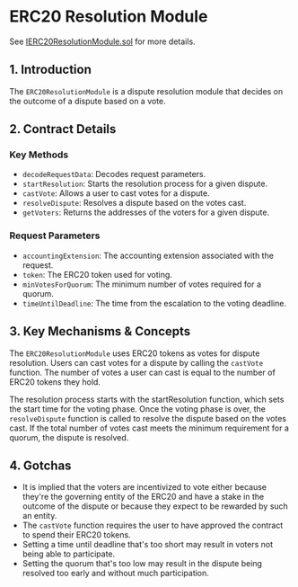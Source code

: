 # ERC20 Resolution Module

See [IERC20ResolutionModule.sol](/solidity/interfaces/modules/resolution/IERC20ResolutionModule.sol/interface.IERC20ResolutionModule.md) for more details.

## 1. Introduction

The `ERC20ResolutionModule` is a dispute resolution module that decides on the outcome of a dispute based on a vote.

## 2. Contract Details

### Key Methods

- `decodeRequestData`: Decodes request parameters.
- `startResolution`: Starts the resolution process for a given dispute.
- `castVote`: Allows a user to cast votes for a dispute.
- `resolveDispute`: Resolves a dispute based on the votes cast.
- `getVoters`: Returns the addresses of the voters for a given dispute.

### Request Parameters

- `accountingExtension`: The accounting extension associated with the request.
- `token`: The ERC20 token used for voting.
- `minVotesForQuorum`: The minimum number of votes required for a quorum.
- `timeUntilDeadline`: The time from the escalation to the voting deadline.

## 3. Key Mechanisms & Concepts

The `ERC20ResolutionModule` uses ERC20 tokens as votes for dispute resolution. Users can cast votes for a dispute by calling the `castVote` function. The number of votes a user can cast is equal to the number of ERC20 tokens they hold.

The resolution process starts with the startResolution function, which sets the start time for the voting phase. Once the voting phase is over, the `resolveDispute` function is called to resolve the dispute based on the votes cast. If the total number of votes cast meets the minimum requirement for a quorum, the dispute is resolved.

## 4. Gotchas

- It is implied that the voters are incentivized to vote either because they're the governing entity of the ERC20 and have a stake in the outcome of the dispute or because they expect to be rewarded by such an entity.
- The `castVote` function requires the user to have approved the contract to spend their ERC20 tokens.
- Setting a time until deadline that's too short may result in voters not being able to participate.
- Setting the quorum that's too low may result in the dispute being resolved too early and without much participation.
